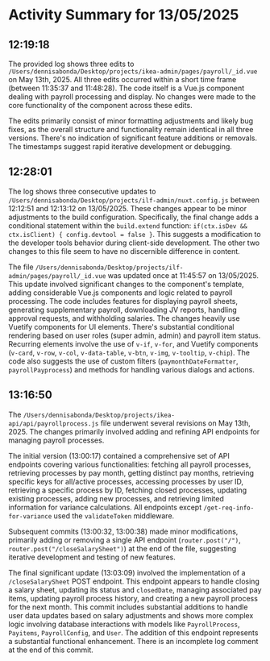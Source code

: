 # Activity Summary for 13/05/2025

## 12:19:18
The provided log shows three edits to `/Users/dennisabonda/Desktop/projects/ikea-admin/pages/payroll/_id.vue` on May 13th, 2025.  All three edits occurred within a short time frame (between 11:35:37 and 11:48:28). The code itself is a Vue.js component dealing with payroll processing and display.  No changes were made to the core functionality of the component across these edits.


The edits primarily consist of minor formatting adjustments and likely bug fixes, as the overall structure and functionality remain identical in all three versions.  There's no indication of significant feature additions or removals.  The timestamps suggest rapid iterative development or debugging.


## 12:28:01
The log shows three consecutive updates to `/Users/dennisabonda/Desktop/projects/ilf-admin/nuxt.config.js` between 12:12:51 and 12:13:12 on 13/05/2025.  These changes appear to be minor adjustments to the build configuration. Specifically, the final change adds a conditional statement within the `build.extend` function: `if(ctx.isDev && ctx.isClient) { config.devtool = false }`.  This suggests a modification to the developer tools behavior during client-side development.  The other two changes to this file seem to have no discernible difference in content.

The file `/Users/dennisabonda/Desktop/projects/ilf-admin/pages/payroll/_id.vue` was updated once at 11:45:57 on 13/05/2025. This update involved significant changes to the component's template, adding considerable Vue.js components and logic related to payroll processing. The code includes features for displaying payroll sheets, generating supplementary payroll, downloading JV reports, handling approval requests, and withholding salaries.  The changes heavily use Vuetify components for UI elements.  There's substantial conditional rendering based on user roles (super admin, admin) and payroll item status.  Recurring elements involve the use of `v-if`, `v-for`, and  Vuetify components (`v-card`, `v-row`, `v-col`, `v-data-table`, `v-btn`, `v-img`, `v-tooltip`, `v-chip`). The code also suggests the use of custom filters (`paymonthDateFormatter`, `payrollPayprocess`) and methods for handling various dialogs and actions.


## 13:16:50
The `/Users/dennisabonda/Desktop/projects/ikea-api/api/payrollprocess.js` file underwent several revisions on May 13th, 2025.  The changes primarily involved adding and refining API endpoints for managing payroll processes.

The initial version (13:00:17) contained a comprehensive set of API endpoints covering various functionalities: fetching all payroll processes, retrieving processes by pay month, getting distinct pay months, retrieving specific keys for all/active processes, accessing processes by user ID, retrieving a specific process by ID, fetching closed processes, updating existing processes, adding new processes, and retrieving limited information for variance calculations.  All endpoints except `/get-req-info-for-variance` used the `validateToken` middleware.


Subsequent commits (13:00:32, 13:00:38)  made minor modifications, primarily adding or removing a single API endpoint (`router.post("/")`, `router.post("/closeSalarySheet")`) at the end of the file,  suggesting iterative development and testing of new features.


The final significant update (13:03:09) involved the implementation of a `/closeSalarySheet` POST endpoint. This endpoint appears to handle closing a salary sheet, updating its status and `closedDate`,  managing associated pay items, updating payroll process history, and creating a new payroll process for the next month. This commit includes substantial additions to handle user data updates based on salary adjustments and shows more complex logic involving database interactions with models like `PayrollProcess`, `Payitems`, `PayrollConfig`, and `User`. The addition of this endpoint represents a substantial functional enhancement.  There is an incomplete log comment at the end of this commit.
